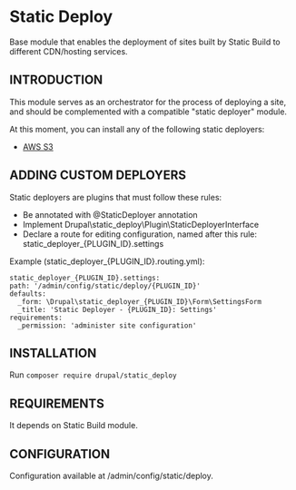 # Static Deploy
Base module that enables the deployment of sites built by Static Build to
different CDN/hosting services.

## INTRODUCTION ##
This module serves as an orchestrator for the process of deploying a site,
and should be complemented with a compatible "static deployer" module.

At this moment, you can install any of the following static deployers:
* [AWS S3](https://www.drupal.org/project/static_deployer_s3)

## ADDING CUSTOM DEPLOYERS ##
Static deployers are plugins that must follow these rules:
* Be annotated with @StaticDeployer annotation
* Implement Drupal\static_deploy\Plugin\StaticDeployerInterface
* Declare a route for editing configuration, named after this rule:
  static_deployer_{PLUGIN_ID}.settings

Example (static_deployer_{PLUGIN_ID}.routing.yml):
```
static_deployer_{PLUGIN_ID}.settings:
path: '/admin/config/static/deploy/{PLUGIN_ID}'
defaults:
  _form: \Drupal\static_deployer_{PLUGIN_ID}\Form\SettingsForm
  _title: 'Static Deployer - {PLUGIN_ID}: Settings'
requirements:
  _permission: 'administer site configuration'
```
## INSTALLATION ##
Run `composer require drupal/static_deploy`

## REQUIREMENTS ##
It depends on Static Build module.

## CONFIGURATION ##
Configuration available at /admin/config/static/deploy.
